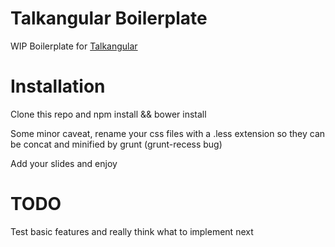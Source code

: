 Talkangular Boilerplate
=======================
WIP
Boilerplate for [Talkangular](https://github.com/wixo/talkangular)

Installation
============

Clone this repo and npm install && bower install

Some minor caveat, rename your css files with a .less extension so they can be concat and minified by grunt (grunt-recess bug)

Add your slides and enjoy

TODO
====

Test basic features and really think what to implement next
